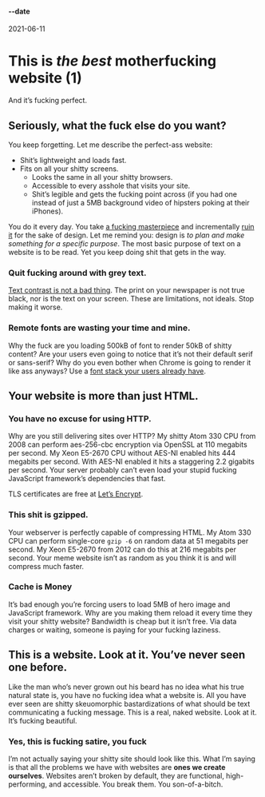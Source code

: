 #### --date

2021-06-11

# This is <em>the best</em> motherfucking website (1)
And it’s fucking perfect.

## Seriously, what the fuck else do you want?

You keep forgetting. Let me describe the perfect-ass website:

  * Shit’s lightweight and loads fast.
  *	Fits on all your shitty screens.
	*	Looks the same in all your shitty browsers.
	*	Accessible to every asshole that visits your site.
	*	Shit’s legible and gets the fucking point across (if you had one instead of just a 5MB background video of hipsters poking at their iPhones).

You do it every day. You take [a fucking masterpiece](http://motherfuckingwebsite.com) and incrementally [ruin it](http://bettermotherfuckingwebsite.com) for the sake of design. Let me remind you: design is *to plan and make something for a specific purpose*. The most basic purpose of text on a website is to be read. Yet you keep doing shit that gets in the way.

### Quit fucking around with grey text.

[Text contrast is not a bad thing](http://contrastrebellion.com). The print on your newspaper is not true black, nor is the text on your screen. These are limitations, not ideals. Stop making it worse.
	
### Remote fonts are wasting your time and mine.

Why the fuck are you loading 500kB of font to render 50kB of shitty content? Are your users even going to notice that it’s not their default serif or sans-serif? Why do you even bother when Chrome is going to render it like ass anyways? Use a [font stack your users already have](http://www.awayback.com/index.php/2010/02/03/revised-font-stack/).

## Your website is more than just HTML.

### You have no excuse for using HTTP.

Why are you still delivering sites over HTTP? My shitty Atom 330 CPU from 2008 can perform aes-256-cbc encryption via OpenSSL at 110 megabits per second. My Xeon E5-2670 CPU without AES-NI enabled hits 444 megabits per second. With AES-NI enabled it hits a staggering 2.2 gigabits per second. Your server probably can’t even load your stupid fucking JavaScript framework’s dependencies that fast.

TLS certificates are free at [Let’s Encrypt](https://letsencrypt.org/).

### This shit is gzipped.

Your webserver is perfectly capable of compressing HTML. My Atom 330 CPU can perform single-core `gzip -6` on random data at 51 megabits per second. My Xeon E5-2670 from 2012 can do this at 216 megabits per second. Your meme website isn’t as random as you think it is and will compress much faster.

### Cache is Money

It’s bad enough you’re forcing users to load 5MB of hero image and JavaScript framework. Why are you making them reload it every time they visit your shitty website? Bandwidth is cheap but it isn’t free. Via data charges or waiting, someone is paying for your fucking laziness.

## This is a website. Look at it. You’ve never seen one before.

Like the man who’s never grown out his beard has no idea what his true natural state is, you have no fucking idea what a website is. All you have ever seen are shitty skeuomorphic bastardizations of what should be text communicating a fucking message. This is a real, naked website. Look at it. It’s fucking beautiful.

### Yes, this is fucking satire, you fuck

I’m not actually saying your shitty site should look like this. What I’m saying is that all the problems we have with websites are **ones we create ourselves**. Websites aren’t broken by default, they are functional, high-performing, and accessible. You break them. You son-of-a-bitch.
